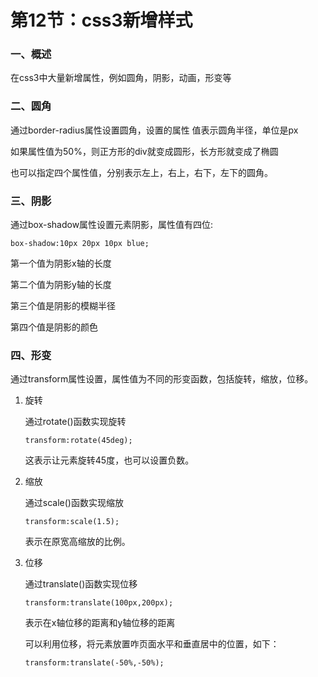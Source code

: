 # 第12节：css3新增样式

### 一、概述

在css3中大量新增属性，例如圆角，阴影，动画，形变等

### 二、圆角

通过border-radius属性设置圆角，设置的属性 值表示圆角半径，单位是px

如果属性值为50%，则正方形的div就变成圆形，长方形就变成了椭圆

也可以指定四个属性值，分别表示左上，右上，右下，左下的圆角。

### 三、阴影

通过box-shadow属性设置元素阴影，属性值有四位:

`box-shadow:10px 20px 10px blue;`

第一个值为阴影x轴的长度

第二个值为阴影y轴的长度

第三个值是阴影的模糊半径

第四个值是阴影的颜色

### 四、形变

通过transform属性设置，属性值为不同的形变函数，包括旋转，缩放，位移。

1. 旋转

   通过rotate()函数实现旋转

   `transform:rotate(45deg);`

   这表示让元素旋转45度，也可以设置负数。

2. 缩放

   通过scale()函数实现缩放

   `transform:scale(1.5);`

   表示在原宽高缩放的比例。

3. 位移

   通过translate()函数实现位移

   `transform:translate(100px,200px);`

   表示在x轴位移的距离和y轴位移的距离

   可以利用位移，将元素放置咋页面水平和垂直居中的位置，如下：

   `transform:translate(-50%,-50%);`